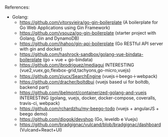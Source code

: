 References:
- Golang:
    + https://github.com/vitorsvieira/go-gin-boilerplate (A boilerplate for Go Web Applications using Gin Framework)
    + https://github.com/vsouza/go-gin-boilerplate (starter project with Golang, Gin and DynamoDB)
    + https://github.com/ihahoo/gin-api-boilerplate (Go RESTful API server with gin and docker)
    + https://github.com/hashrock-sandbox/golang-vue-bindata-boilerplate (go + vue + go-bindata)
    + https://github.com/jbrodriguez/mediagui INTERESTING (vue2,vuex,go,flexbox-grid,tachyons,go-micro,vuejs)
    + https://github.com/zjucx/SearchEngine (vuejs＋beego＋webpack)
    + https://github.com/dracher/boltdbui (vuejs based ui for boltdb, backend part)
    + https://github.com/jbelmont/containerized-golang-and-vuejs INTERESTING (golang, vuejs, docker, docker-compose, coveralls, travis-ci, webpack)
    + https://github.com/rchardzhu/my-beego-todo (vuejs + angularJS + beego demo)
    + https://github.com/diogok/devshop (Go, leveldb e Vuejs)
    + https://github.com/bradgignac/vulcand/blob/bradgignac/dashboard (Vulcand+React+UI)